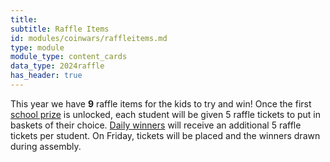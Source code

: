 ```yaml
---
title: 
subtitle: Raffle Items
id: modules/coinwars/raffleitems.md
type: module
module_type: content_cards
data_type: 2024raffle
has_header: true
---
```

This year we have **9** raffle items for the kids to try and win! Once the first [school prize]() is unlocked, each student will be given 5 raffle tickets to put in baskets of their choice. [Daily winners]() will receive an additional 5 raffle tickets per student. On Friday, tickets will be placed and the winners drawn during assembly.
